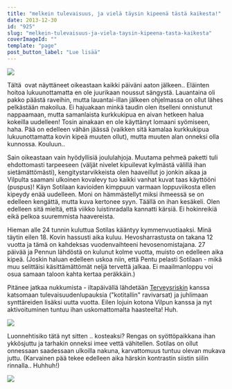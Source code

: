 ```yaml
---
title: "melkein tulevaisuus, ja vielä täysin kipeenä tästä kaikesta!"
date: 2013-12-30
id: "925"
slug: "melkein-tulevaisuus-ja-viela-taysin-kipeena-tasta-kaikesta"
coverImageId: ""
template: "page"
post_button_label: "Lue lisää"
---
```


[![](/images/bloooog.png)](http://3.bp.blogspot.com/-1G_qlULmet4/UrsMNXotuPI/AAAAAAAAHuM/US8YX16uXaA/s1600/bloooog.png)

Tältä  ovat näyttäneet oikeastaan kaikki päiväni aaton jälkeen.. Eläinten hoitoa lukuunottamatta en ole juurikaan noussut sängystä. Lauantaina oli pakko päästä raveihin, mutta lauantai-illan jälkeen ohjelmassa on ollut lähes pelkästään makoilua. Ei hajuakaan minkä taudin olen itselleni onnistunut nappaamaan, mutta samanlaista kurkkukipua en aivan hetkeen halua kokeilla uudelleen! Tosin ainakaan en ole käyttänyt lomaani syömiseen, haha. Pää on edelleen vähän jäässä (vaikken sitä kamalaa kurkkukipua lukuunottamatta kovin kipeä muuten ollut), mutta muuten alan onneksi olla kunnossa. Kouluun..

Sain oikeastaan vain hyödyllisiä joululahjoja. Muutama pehmeä paketti tuli ehdottomasti tarpeeseen (väljät nivelet kipuilevat kylmästä välillä ihan sietämättömästi), kengitystarvikkeista olen haaveillut jo jonkin aikaa ja Vilpulta saamani ulkoinen kovalevy tuo kaikki vanhat kuvat taas käyttööni (puspus)! Käyn Sotilaan kavioiden kimppuun varmaan loppuviikosta ellen kipeydy enää uudelleen. Moni on hämmästellyt miksi ihmeessä se on edelleen kengättä, mutta kuva kertonee syyn. Täällä on ihan kesäkeli. Olen edelleen sitä mieltä, että viikko luistinradalla kannatti kärsiä. Ei hokinreikiä eikä pelkoa suuremmista haavereista.

Hieman alle 24 tunnin kuluttua Sotilas kääntyy kymmenvuotiaaksi. Minä täytin eilen 18. Kovin hassusti aika kuluu. Hevosharrastusta on takana 12 vuotta ja tämä on kahdeksas vuodenvaihteeni hevosenomistajana. 27 päivää ja Pennun lähdöstä on kulunut kolme vuotta, muisto on edelleen aika kipeä. (Joskin haluan edelleen uskoa niin, että Pentu pelasti Sotilaan - mikä muu selittäisi käsittämättömät neljä tervettä jalkaa. Ei maailmanloppu voi osua samaan taloon kahta kertaa peräkkäin.)

Pitänee jatkaa nukkumista - iltapäivällä lähdetään [Terveysriskin](http://kilpasilakka.blogspot.fi/) kanssa katsomaan tulevaisuudenlupauksia ("kotitallin" ravivarsat) ja juhlimaan synttäreiden lisäksi uutta vuotta. Eilen lojuin kotona Vilpun kanssa ja nyt aktivoituminen tuntuu ihan uskomattomalta haasteelta! Huh.

[![](/images/tarhaaa.png)](http://4.bp.blogspot.com/-77qH_yUXq-A/UsH1zswtwFI/AAAAAAAAHvU/qPdcAMsrGL4/s1600/tarhaaa.png)

Luonnehtisiko tätä nyt sitten .. kosteaksi? Rengas on syöttöpaikkana ihan ykkösjuttu ja tarhakin onneksi imee vettä vähitellen. Sotilas on ollut onnessaan saadessaan ulkoilla nakuna, karvattomuus tuntuu olevan mukava juttu. (Karvainen pää tekee edelleen aika härskin kontrastin siistin siilin rinnalla.. Huhhuh!)

[![](/images/ak_uusi.png)](http://3.bp.blogspot.com/-o4Ewu77PKNo/UsH3Lhmk7nI/AAAAAAAAHvg/tY6CKy4m5Yw/s1600/ak_uusi.png)

